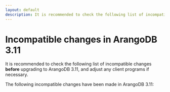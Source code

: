 ```yaml
---
layout: default
description: It is recommended to check the following list of incompatible changes before upgrading to ArangoDB 3.11
---
```

Incompatible changes in ArangoDB 3.11
=====================================

It is recommended to check the following list of incompatible changes **before**
upgrading to ArangoDB 3.11, and adjust any client programs if necessary.

The following incompatible changes have been made in ArangoDB 3.11:

